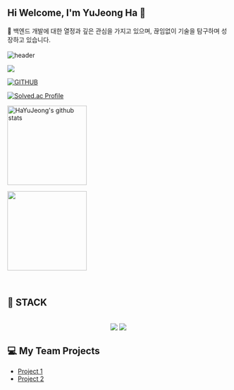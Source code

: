 ## Hi Welcome, I'm YuJeong Ha 👋

💼 백엔드 개발에 대한 열정과 깊은 관심을 가지고 있으며, 끊임없이 기술을 탐구하며 성장하고 있습니다.
</br>
</br>
![header](https://capsule-render.vercel.app/api?type=waving&color=gradient&height=250&section=header&text=Welcome%20to%20Yujeong's%20GitHub👋&fontSize=35&fontAlignY=40&fontAlign=70&height=250)

<img src="https://capsule-render.vercel.app/api?type=waving&color=auto&height=300&section=header&text=Welcome%20to%20Yujeong's%20GitHub👋&fontSize=35&fontAlignY=40&fontAlign=70&height=250" />

[![GITHUB](https://hits.seeyoufarm.com/api/count/incr/badge.svg?url=https%3A%2F%2Fgithub.com%2FHaYuJeong%2FHaYuJeong&count_bg=%23F29494&title_bg=%232F2E2E&icon=github.svg&icon_color=%23FFFFFF&title=hits&edge_flat=false)](https://hits.seeyoufarm.com)


[![Solved.ac Profile](http://mazassumnida.wtf/api/generate_badge?boj=hayj6935)](https://solved.ac/hayj6935)

<a href="https://github.com/HaYuJeong">
  <img align="center" style="height:180px" src="https://github-readme-stats.vercel.app/api?username=HaYuJeong&show_icons=true&include_all_commits=true&theme=nord&hide_border=true" alt="HaYuJeong's github stats" />
</a>

<a href="https://github.com/imysh578"><img align="center" style="height:180px" src="https://github-readme-stats.vercel.app/api/top-langs/?username=HaYuJeong&layout=compact&theme=nord&hide_border=true" /></a> 

</br>

## 🔨 STACK

<br/>
<div align="center">
  <img src="https://img.shields.io/badge/java-007396?style=for-the-badge&logo=OpenJDK&logoColor=white">
  <img src="https://img.shields.io/badge/springboot-6DB33F?style=for-the-badge&logo=springboot&logoColor=white">
</div>


## 💻 My Team Projects

- [Project 1](https://github.com/Bkukim/LottoTeamProject)
- [Project 2](https://github.com/Bkukim/lotto_board_project)
